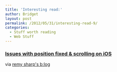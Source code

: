 ```yaml
---
title: 'Interesting read:'
author: Bridget
layout: post
permalink: /2012/05/31/interesting-read-9/
categories:
  - Stuff worth reading
  - Web Stuff
---
```

### [Issues with position fixed & scrolling on iOS][1]

via [remy sharp's b:log][2]

 [1]: http://remysharp.com/2012/05/24/issues-with-position-fixed-scrolling-on-ios/?utm_source=feedburner&utm_medium=feed&utm_campaign=Feed%3A+remysharp+%28remy+sharp%27s+b%3Alog%29
 [2]: http://remysharp.com